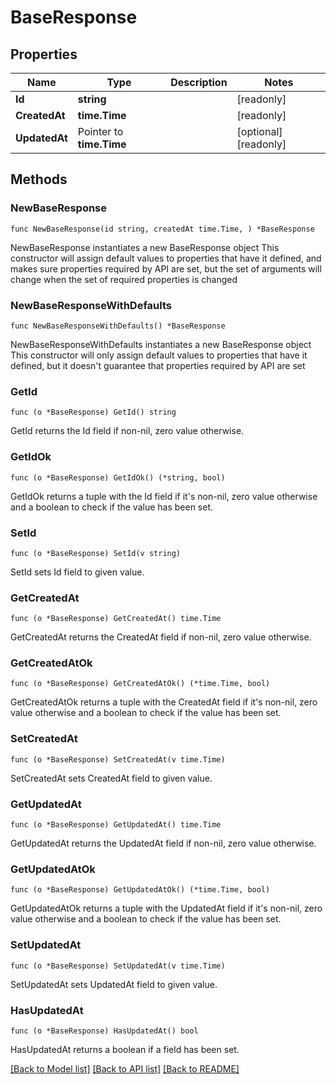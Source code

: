 # BaseResponse

## Properties

Name | Type | Description | Notes
------------ | ------------- | ------------- | -------------
**Id** | **string** |  | [readonly] 
**CreatedAt** | **time.Time** |  | [readonly] 
**UpdatedAt** | Pointer to **time.Time** |  | [optional] [readonly] 

## Methods

### NewBaseResponse

`func NewBaseResponse(id string, createdAt time.Time, ) *BaseResponse`

NewBaseResponse instantiates a new BaseResponse object
This constructor will assign default values to properties that have it defined,
and makes sure properties required by API are set, but the set of arguments
will change when the set of required properties is changed

### NewBaseResponseWithDefaults

`func NewBaseResponseWithDefaults() *BaseResponse`

NewBaseResponseWithDefaults instantiates a new BaseResponse object
This constructor will only assign default values to properties that have it defined,
but it doesn't guarantee that properties required by API are set

### GetId

`func (o *BaseResponse) GetId() string`

GetId returns the Id field if non-nil, zero value otherwise.

### GetIdOk

`func (o *BaseResponse) GetIdOk() (*string, bool)`

GetIdOk returns a tuple with the Id field if it's non-nil, zero value otherwise
and a boolean to check if the value has been set.

### SetId

`func (o *BaseResponse) SetId(v string)`

SetId sets Id field to given value.


### GetCreatedAt

`func (o *BaseResponse) GetCreatedAt() time.Time`

GetCreatedAt returns the CreatedAt field if non-nil, zero value otherwise.

### GetCreatedAtOk

`func (o *BaseResponse) GetCreatedAtOk() (*time.Time, bool)`

GetCreatedAtOk returns a tuple with the CreatedAt field if it's non-nil, zero value otherwise
and a boolean to check if the value has been set.

### SetCreatedAt

`func (o *BaseResponse) SetCreatedAt(v time.Time)`

SetCreatedAt sets CreatedAt field to given value.


### GetUpdatedAt

`func (o *BaseResponse) GetUpdatedAt() time.Time`

GetUpdatedAt returns the UpdatedAt field if non-nil, zero value otherwise.

### GetUpdatedAtOk

`func (o *BaseResponse) GetUpdatedAtOk() (*time.Time, bool)`

GetUpdatedAtOk returns a tuple with the UpdatedAt field if it's non-nil, zero value otherwise
and a boolean to check if the value has been set.

### SetUpdatedAt

`func (o *BaseResponse) SetUpdatedAt(v time.Time)`

SetUpdatedAt sets UpdatedAt field to given value.

### HasUpdatedAt

`func (o *BaseResponse) HasUpdatedAt() bool`

HasUpdatedAt returns a boolean if a field has been set.


[[Back to Model list]](../README.md#documentation-for-models) [[Back to API list]](../README.md#documentation-for-api-endpoints) [[Back to README]](../README.md)


